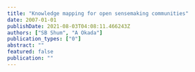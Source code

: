 ```yaml
---
title: "Knowledge mapping for open sensemaking communities"
date: 2007-01-01
publishDate: 2021-08-03T04:08:11.466243Z
authors: ["SB Shum", "A Okada"]
publication_types: ["0"]
abstract: ""
featured: false
publication: ""
---
```


